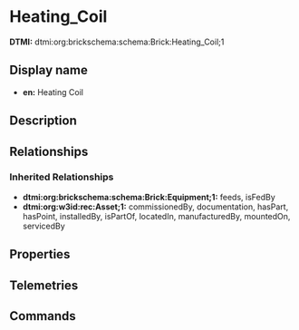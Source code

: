 # Heating_Coil
**DTMI:** dtmi:org:brickschema:schema:Brick:Heating_Coil;1
## Display name
- **en:** Heating Coil
## Description
## Relationships
### Inherited Relationships
* **dtmi:org:brickschema:schema:Brick:Equipment;1:** feeds, isFedBy
* **dtmi:org:w3id:rec:Asset;1:** commissionedBy, documentation, hasPart, hasPoint, installedBy, isPartOf, locatedIn, manufacturedBy, mountedOn, servicedBy
## Properties
## Telemetries
## Commands
